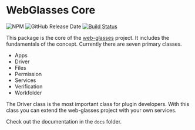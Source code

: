 # WebGlasses Core
![NPM](https://img.shields.io/npm/l/wg-core)
![GitHub Release Date](https://img.shields.io/github/release-date/csskevin/wg-core)
[![Build Status](https://travis-ci.com/csskevin/wg-core.svg?branch=master)](https://travis-ci.com/csskevin/wg-core)

This package is the core of the [web-glasses](https://github.com/csskevin/web-glasses) project. It includes the fundamentals of the concept. Currently there are seven primary classes.
- Apps
- Driver
- Files
- Permission
- Services
- Verification
- Workfolder

The Driver class is the most important class for plugin developers. With this class you can extend the web-glasses project with your own services.

Check out the documentation in the `docs` folder.